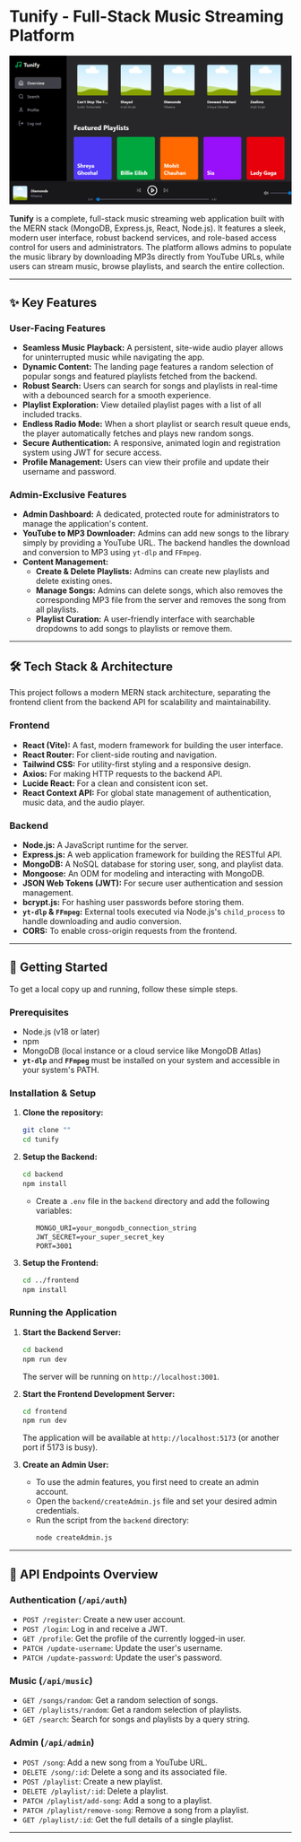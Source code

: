 # Tunify - Full-Stack Music Streaming Platform

<p align="center">
  <img src="TunifyHomePage.png" alt="Tunify Application Showcase" width="800"/>
</p>

**Tunify** is a complete, full-stack music streaming web application built with the MERN stack (MongoDB, Express.js, React, Node.js). It features a sleek, modern user interface, robust backend services, and role-based access control for users and administrators. The platform allows admins to populate the music library by downloading MP3s directly from YouTube URLs, while users can stream music, browse playlists, and search the entire collection.

---

## ✨ Key Features

### User-Facing Features
- **Seamless Music Playback:** A persistent, site-wide audio player allows for uninterrupted music while navigating the app.
- **Dynamic Content:** The landing page features a random selection of popular songs and featured playlists fetched from the backend.
- **Robust Search:** Users can search for songs and playlists in real-time with a debounced search for a smooth experience.
- **Playlist Exploration:** View detailed playlist pages with a list of all included tracks.
- **Endless Radio Mode:** When a short playlist or search result queue ends, the player automatically fetches and plays new random songs.
- **Secure Authentication:** A responsive, animated login and registration system using JWT for secure access.
- **Profile Management:** Users can view their profile and update their username and password.

### Admin-Exclusive Features
- **Admin Dashboard:** A dedicated, protected route for administrators to manage the application's content.
- **YouTube to MP3 Downloader:** Admins can add new songs to the library simply by providing a YouTube URL. The backend handles the download and conversion to MP3 using `yt-dlp` and `FFmpeg`.
- **Content Management:**
    - **Create & Delete Playlists:** Admins can create new playlists and delete existing ones.
    - **Manage Songs:** Admins can delete songs, which also removes the corresponding MP3 file from the server and removes the song from all playlists.
    - **Playlist Curation:** A user-friendly interface with searchable dropdowns to add songs to playlists or remove them.

---

## 🛠️ Tech Stack & Architecture

This project follows a modern MERN stack architecture, separating the frontend client from the backend API for scalability and maintainability.

### Frontend
- **React (Vite):** A fast, modern framework for building the user interface.
- **React Router:** For client-side routing and navigation.
- **Tailwind CSS:** For utility-first styling and a responsive design.
- **Axios:** For making HTTP requests to the backend API.
- **Lucide React:** For a clean and consistent icon set.
- **React Context API:** For global state management of authentication, music data, and the audio player.

### Backend
- **Node.js:** A JavaScript runtime for the server.
- **Express.js:** A web application framework for building the RESTful API.
- **MongoDB:** A NoSQL database for storing user, song, and playlist data.
- **Mongoose:** An ODM for modeling and interacting with MongoDB.
- **JSON Web Tokens (JWT):** For secure user authentication and session management.
- **bcrypt.js:** For hashing user passwords before storing them.
- **`yt-dlp` & `FFmpeg`:** External tools executed via Node.js's `child_process` to handle downloading and audio conversion.
- **CORS:** To enable cross-origin requests from the frontend.

---

## 🚀 Getting Started

To get a local copy up and running, follow these simple steps.

### Prerequisites
- Node.js (v18 or later)
- npm
- MongoDB (local instance or a cloud service like MongoDB Atlas)
- **`yt-dlp`** and **`FFmpeg`** must be installed on your system and accessible in your system's PATH.

### Installation & Setup

1.  **Clone the repository:**
    ```sh
    git clone ""
    cd tunify
    ```

2.  **Setup the Backend:**
    ```sh
    cd backend
    npm install
    ```
    - Create a `.env` file in the `backend` directory and add the following variables:
      ```env
      MONGO_URI=your_mongodb_connection_string
      JWT_SECRET=your_super_secret_key
      PORT=3001
      ```

3.  **Setup the Frontend:**
    ```sh
    cd ../frontend
    npm install
    ```

### Running the Application

1.  **Start the Backend Server:**
    ```sh
    cd backend
    npm run dev
    ```
    The server will be running on `http://localhost:3001`.

2.  **Start the Frontend Development Server:**
    ```sh
    cd frontend
    npm run dev
    ```
    The application will be available at `http://localhost:5173` (or another port if 5173 is busy).

3.  **Create an Admin User:**
    - To use the admin features, you first need to create an admin account.
    - Open the `backend/createAdmin.js` file and set your desired admin credentials.
    - Run the script from the `backend` directory:
      ```sh
      node createAdmin.js
      ```

---

## 📄 API Endpoints Overview

### Authentication (`/api/auth`)
- `POST /register`: Create a new user account.
- `POST /login`: Log in and receive a JWT.
- `GET /profile`: Get the profile of the currently logged-in user.
- `PATCH /update-username`: Update the user's username.
- `PATCH /update-password`: Update the user's password.

### Music (`/api/music`)
- `GET /songs/random`: Get a random selection of songs.
- `GET /playlists/random`: Get a random selection of playlists.
- `GET /search`: Search for songs and playlists by a query string.

### Admin (`/api/admin`)
- `POST /song`: Add a new song from a YouTube URL.
- `DELETE /song/:id`: Delete a song and its associated file.
- `POST /playlist`: Create a new playlist.
- `DELETE /playlist/:id`: Delete a playlist.
- `PATCH /playlist/add-song`: Add a song to a playlist.
- `PATCH /playlist/remove-song`: Remove a song from a playlist.
- `GET /playlist/:id`: Get the full details of a single playlist.

---
